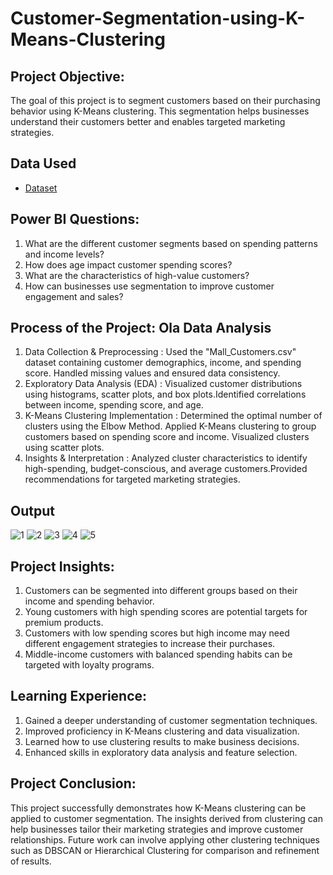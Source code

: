 # Customer-Segmentation-using-K-Means-Clustering

## Project Objective:
The goal of this project is to segment customers based on their purchasing behavior using K-Means clustering. This segmentation helps businesses understand their customers better and enables targeted marketing strategies.
## Data Used
- <a href="https://github.com/ChandanKumarIIITK/Customer_Saegemantation_Analysis/blob/main/Customer_Segmentation_Analysis_Github/Mall_Customers.csv">Dataset</a>
## Power BI Questions: 
1. What are the different customer segments based on spending patterns and income levels?
2. How does age impact customer spending scores?
3. What are the characteristics of high-value customers?
4. How can businesses use segmentation to improve customer engagement and sales?

## Process of the Project: Ola Data Analysis
1. Data Collection & Preprocessing : Used the "Mall_Customers.csv" dataset containing customer demographics, income, and spending score. Handled missing values and ensured data consistency.
2. Exploratory Data Analysis (EDA) : Visualized customer distributions using histograms, scatter plots, and box plots.Identified correlations between income, spending score, and age.
3. K-Means Clustering Implementation : Determined the optimal number of clusters using the Elbow Method. Applied K-Means clustering to group customers based on spending score and income. Visualized clusters using scatter plots.
4. Insights & Interpretation : Analyzed cluster characteristics to identify high-spending, budget-conscious, and average customers.Provided recommendations for targeted marketing strategies.
## Output
![1](https://github.com/user-attachments/assets/4d0cbaac-b760-4a0f-bef3-0a1da4594868)
![2](https://github.com/user-attachments/assets/a631b79b-c060-4e3f-ab69-1c3cfbda8d96)
![3](https://github.com/user-attachments/assets/1e35a134-8d8f-48ad-8c38-b6cf9b985f97)
![4](https://github.com/user-attachments/assets/acb42f20-9fc5-458a-a755-be3246121cd3)
![5](https://github.com/user-attachments/assets/24c29f2d-a8d2-446a-a9bc-83b16ec88e5e)


## Project Insights:
1. Customers can be segmented into different groups based on their income and spending behavior.
2. Young customers with high spending scores are potential targets for premium products.
3. Customers with low spending scores but high income may need different engagement strategies to increase their purchases.
4. Middle-income customers with balanced spending habits can be targeted with loyalty programs.

## Learning Experience:
1. Gained a deeper understanding of customer segmentation techniques.
2. Improved proficiency in K-Means clustering and data visualization.
3. Learned how to use clustering results to make business decisions.
4. Enhanced skills in exploratory data analysis and feature selection.

## Project Conclusion:
This project successfully demonstrates how K-Means clustering can be applied to customer segmentation. The insights derived from clustering can help businesses tailor their marketing strategies and improve customer relationships. Future work can involve applying other clustering techniques such as DBSCAN or Hierarchical Clustering for comparison and refinement of results.

